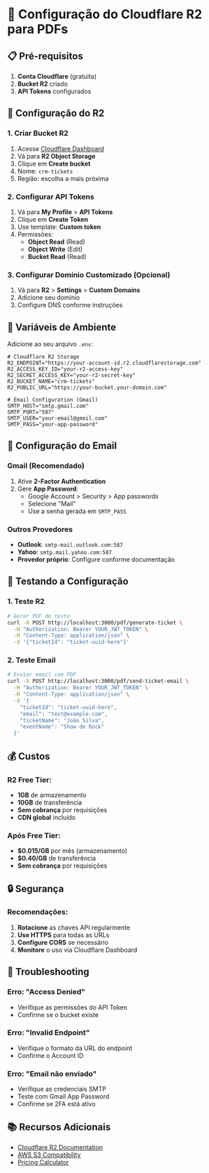 # 🚀 Configuração do Cloudflare R2 para PDFs

## 📋 Pré-requisitos

1. **Conta Cloudflare** (gratuita)
2. **Bucket R2** criado
3. **API Tokens** configurados

## 🔧 Configuração do R2

### 1. Criar Bucket R2

1. Acesse [Cloudflare Dashboard](https://dash.cloudflare.com)
2. Vá para **R2 Object Storage**
3. Clique em **Create bucket**
4. Nome: `crm-tickets`
5. Região: escolha a mais próxima

### 2. Configurar API Tokens

1. Vá para **My Profile** > **API Tokens**
2. Clique em **Create Token**
3. Use template: **Custom token**
4. Permissões:
   - **Object Read** (Read)
   - **Object Write** (Edit)
   - **Bucket Read** (Read)

### 3. Configurar Domínio Customizado (Opcional)

1. Vá para **R2** > **Settings** > **Custom Domains**
2. Adicione seu domínio
3. Configure DNS conforme instruções

## 🔑 Variáveis de Ambiente

Adicione ao seu arquivo `.env`:

```env
# Cloudflare R2 Storage
R2_ENDPOINT="https://your-account-id.r2.cloudflarestorage.com"
R2_ACCESS_KEY_ID="your-r2-access-key"
R2_SECRET_ACCESS_KEY="your-r2-secret-key"
R2_BUCKET_NAME="crm-tickets"
R2_PUBLIC_URL="https://your-bucket.your-domain.com"

# Email Configuration (Gmail)
SMTP_HOST="smtp.gmail.com"
SMTP_PORT="587"
SMTP_USER="your-email@gmail.com"
SMTP_PASS="your-app-password"
```

## 📧 Configuração do Email

### Gmail (Recomendado)

1. Ative **2-Factor Authentication**
2. Gere **App Password**:
   - Google Account > Security > App passwords
   - Selecione "Mail"
   - Use a senha gerada em `SMTP_PASS`

### Outros Provedores

- **Outlook**: `smtp-mail.outlook.com:587`
- **Yahoo**: `smtp.mail.yahoo.com:587`
- **Provedor próprio**: Configure conforme documentação

## 🧪 Testando a Configuração

### 1. Teste R2

```bash
# Gerar PDF de teste
curl -X POST http://localhost:3000/pdf/generate-ticket \
  -H "Authorization: Bearer YOUR_JWT_TOKEN" \
  -H "Content-Type: application/json" \
  -d '{"ticketId": "ticket-uuid-here"}'
```

### 2. Teste Email

```bash
# Enviar email com PDF
curl -X POST http://localhost:3000/pdf/send-ticket-email \
  -H "Authorization: Bearer YOUR_JWT_TOKEN" \
  -H "Content-Type: application/json" \
  -d '{
    "ticketId": "ticket-uuid-here",
    "email": "test@example.com",
    "ticketName": "João Silva",
    "eventName": "Show de Rock"
  }'
```

## 💰 Custos

### R2 Free Tier:

- **1GB** de armazenamento
- **10GB** de transferência
- **Sem cobrança** por requisições
- **CDN global** incluído

### Após Free Tier:

- **$0.015/GB** por mês (armazenamento)
- **$0.40/GB** de transferência
- **Sem cobrança** por requisições

## 🔒 Segurança

### Recomendações:

1. **Rotacione** as chaves API regularmente
2. **Use HTTPS** para todas as URLs
3. **Configure CORS** se necessário
4. **Monitore** o uso via Cloudflare Dashboard

## 🚨 Troubleshooting

### Erro: "Access Denied"

- Verifique as permissões do API Token
- Confirme se o bucket existe

### Erro: "Invalid Endpoint"

- Verifique o formato da URL do endpoint
- Confirme o Account ID

### Erro: "Email não enviado"

- Verifique as credenciais SMTP
- Teste com Gmail App Password
- Confirme se 2FA está ativo

## 📚 Recursos Adicionais

- [Cloudflare R2 Documentation](https://developers.cloudflare.com/r2/)
- [AWS S3 Compatibility](https://developers.cloudflare.com/r2/api/s3/)
- [Pricing Calculator](https://www.cloudflare.com/products/r2/)
